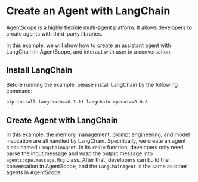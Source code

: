 # Create an Agent with LangChain

AgentScope is a highly flexible multi-agent platform. It allows developers 
to create agents with third-party libraries. 

In this example, we will show how to create an assistant agent with 
LangChain in AgentScope, and interact with user in a conversation.

## Install LangChain

Before running the example, please install LangChain by the following command:
```bash
pip install langchain==0.1.11 langchain-openai==0.0.8 
```

## Create Agent with LangChain

In this example, the memory management, prompt engineering, and model 
invocation are all handled by LangChain. 
Specifically, we create an agent class named `LangChainAgent`. 
In its `reply` function, developers only need parse the input message and 
wrap the output message into `agentscope.message.Msg` class.
After that, developers can build the conversation in AgentScope, and the 
`LangChainAgent` is the same as other agents in AgentScope.



